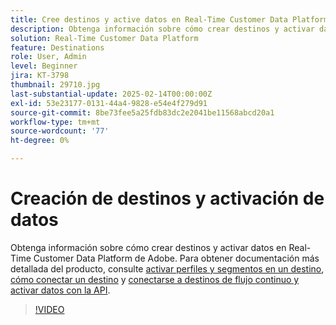 ```yaml
---
title: Cree destinos y active datos en Real-Time Customer Data Platform de Adobe (RTCDP)
description: Obtenga información sobre cómo crear destinos y activar datos en Real-Time Customer Data Platform de Adobe
solution: Real-Time Customer Data Platform
feature: Destinations
role: User, Admin
level: Beginner
jira: KT-3798
thumbnail: 29710.jpg
last-substantial-update: 2025-02-14T00:00:00Z
exl-id: 53e23177-0131-44a4-9828-e54e4f279d91
source-git-commit: 8be73fee5a25fdb83dc2e2041be11568abcd20a1
workflow-type: tm+mt
source-wordcount: '77'
ht-degree: 0%

---
```


# Creación de destinos y activación de datos

Obtenga información sobre cómo crear destinos y activar datos en Real-Time Customer Data Platform de Adobe. Para obtener documentación más detallada del producto, consulte [activar perfiles y segmentos en un destino](https://experienceleague.adobe.com/docs/experience-platform/rtcdp/destinations/dest-tutorials/activate-destinations.html), [cómo conectar un destino](https://experienceleague.adobe.com/docs/experience-platform/rtcdp/destinations/dest-tutorials/connect-destination.html) y [conectarse a destinos de flujo continuo y activar datos con la API](https://experienceleague.adobe.com/docs/experience-platform/rtcdp/destinations/api-tutorials/streaming-destinations-api-tutorial.html).

>[!VIDEO](https://video.tv.adobe.com/v/29710?learn=on&enablevpops)

